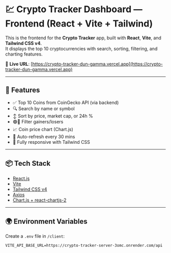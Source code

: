 # 💹 Crypto Tracker Dashboard — Frontend (React + Vite + Tailwind)

This is the frontend for the **Crypto Tracker** app, built with **React**, **Vite**, and **Tailwind CSS v4**.  
It displays the top 10 cryptocurrencies with search, sorting, filtering, and charting features.

🔗 **Live URL**: [https://crypto-tracker-dun-gamma.vercel.app](https://crypto-tracker-dun-gamma.vercel.app)

---

## 🚀 Features

- ✅ Top 10 Coins from CoinGecko API (via backend)
- 🔍 Search by name or symbol
- ↕️ Sort by price, market cap, or 24h %
- 🟢🔴 Filter gainers/losers
- 📈 Coin price chart (Chart.js)
- 🔁 Auto-refresh every 30 mins
- 💨 Fully responsive with Tailwind CSS

---

## 📦 Tech Stack

- [React.js](https://reactjs.org/)
- [Vite](https://vitejs.dev/)
- [Tailwind CSS v4](https://tailwindcss.com/)
- [Axios](https://axios-http.com/)
- [Chart.js + react-chartjs-2](https://react-chartjs-2.js.org/)

---

## 🌍 Environment Variables

Create a `.env` file in `/client`:

```env
VITE_API_BASE_URL=https://crypto-tracker-server-3omc.onrender.com/api

